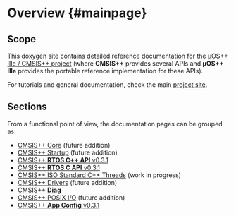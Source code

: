 # Overview {#mainpage}

## Scope

This doxygen site contains detailed reference documentation for the
[µOS++ IIIe / CMSIS++ project](https://github.com/micro-os-plus) (where <b>CMSIS++</b> provides several APIs and <b>µOS++ IIIe</b> provides the portable reference implementation for these APIs).

For tutorials and general documentation, check the main [project site](http://micro-os-plus.github.io).

## Sections

From a functional point of view, the documentation pages can be grouped as:

* [CMSIS++ Core](group__cmsis-plus-core.html) (future addition)
* [CMSIS++ Startup](group__cmsis-plus-startup.html) (future addition)
* [CMSIS++ **RTOS C++ API** v0.3.1](group__cmsis-plus-rtos.html)
* [CMSIS++ **RTOS C API** v0.3.1](group__cmsis-plus-rtos-c.html)
* [CMSIS++ ISO Standard C++ Threads](group__cmsis-plus-iso.html) (work in progress)
* [CMSIS++ Drivers](group__cmsis-plus-drivers.html) (future addition)
* [CMSIS++ **Diag**](group__cmsis-plus-diag.html)
* [CMSIS++ POSIX I/O](group__cmsis-plus-posix-io.html) (future addition)
* [CMSIS++ **App Config** v0.3.1](group__cmsis-plus-app-config.html)